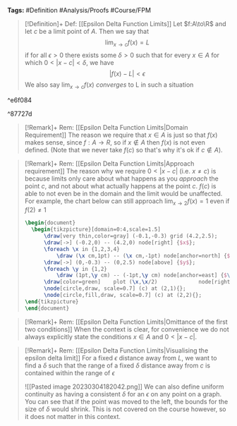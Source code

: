 **Tags:** #Definition #Analysis/Proofs #Course/FPM 

> [!Definition]+ Def: [[Epsilon Delta Function Limits]]
> Let $f:A\to\R$ and let $c$ be a limit point of $A$. Then we say that
> $$\displaystyle\lim_{x \to c} f(x) = L$$
> if for all $\epsilon>0$ there exists some $\delta>0$ such that for every $x\in A$ for which $0<\lvert x-c \rvert<\delta$, we have
> $$\lvert f(x)-L \rvert<\epsilon $$
> We also say $\displaystyle\lim_{x \to c}f(x)$ *converges* to L in such a situation

^e6f084

^87727d
> [!Remark]+ Rem: [[Epsilon Delta Function Limits|Domain Requirement]]
> The reason we require that $x\in A$ is just so that $f(x)$ makes sense, since $f:A\to R$, so if $x\not\in A$ then $f(x)$ is not even defined. (Note that we never take $f(c)$ so that's why it's ok if $c\not\in A$).

> [!Remark]+ Rem: [[Epsilon Delta Function Limits|Approach requirement]]
> The reason why we require $0<\lvert x-c \rvert$ (i.e. $x\ne c$) is because limits only care about what happens as you *approach* the point $c$, and not about what actually happens at the point $c$. $f(c)$ is able to not even be in the domain and the limit would be unaffected. For example, the chart below can still approach $\lim_{x \to 2}f(x)=1$ even if $f(2) \ne 1$
> ```tikz
> \begin{document}
> 	\begin{tikzpicture}[domain=0:4,scale=1.5]
> 		\draw[very thin,color=gray] (-0.1,-0.3) grid (4.2,2.5);
> 		\draw[->] (-0.2,0) -- (4.2,0) node[right] {$x$};
> 		\foreach \x in {1,2,3,4}
> 			\draw (\x cm,1pt) -- (\x cm,-1pt) node[anchor=north] {$\x$};
> 		\draw[->] (0,-0.3) -- (0,2.5) node[above] {$y$};
> 		\foreach \y in {1,2}
> 		    \draw (1pt,\y cm) -- (-1pt,\y cm) node[anchor=east] {$\y$};
> 		\draw[color=green]    plot (\x,\x/2)             node[right] {$f(x) $};
> 		\node[circle,draw, scale=0.7] (c) at (2,1){};
> 		\node[circle,fill,draw, scale=0.7] (c) at (2,2){};
> \end{tikzpicture}
> \end{document}
> ```

> [!Remark]+ Rem: [[Epsilon Delta Function Limits|Omittance of the first two conditions]]
> When the context is clear, for convenience we do not always explicitly state the conditions $x \in A$ and $0< \lvert x-c \rvert$.

> [!Remark]+ Rem: [[Epsilon Delta Function Limits|Visualising the epsilon delta limit]]
> For a fixed $\epsilon$ distance away from $L$, we want to find a $\delta$ such that the range of a fixed $\delta$ distance away from $c$ is contained within the range of $\epsilon$
> 
> ![[Pasted image 20230304182042.png]]
> We can also define uniform continuity as having a consistent $\delta$ for an $\epsilon$ on any point on a graph. You can see that if the point was moved to the left, the bounds for the size of $\delta$ would shrink. This is not covered on the course however, so it does not matter in this context.